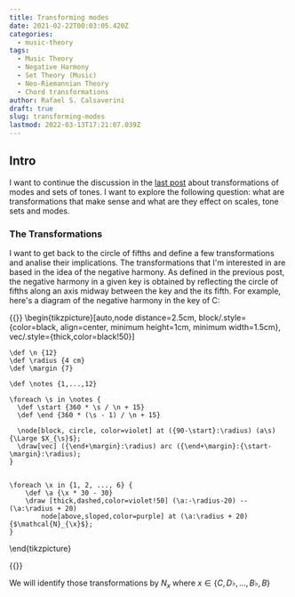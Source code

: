 ```yaml
---
title: Transforming modes
date: 2021-02-22T00:03:05.420Z
categories:
  - music-theory
tags:
  - Music Theory
  - Negative Harmony
  - Set Theory (Music)
  - Neo-Riemannian Theory
  - Chord transformations
author: Rafael S. Calsaverini
draft: true
slug: transforming-modes
lastmod: 2022-03-13T17:21:07.039Z
---
```


## Intro

I want to continue the discussion in the [last post](/blog/negative-harmony-inverts-brightness-modes/) about transformations of modes and sets of tones. I want to explore the following question: what are transformations that make sense and what are they effect on scales, tone sets and modes.

### The Transformations

I want to get back to the circle of fifths and define a few transformations and analise their implications. The transformations that I'm interested in are based in the idea of the negative harmony. As defined in the previous post, the negative harmony in a given key is obtained by reflecting the circle of fifths along an axis midway between the key and the its fifth. For example, here's a diagram of the negative harmony in the key of C:

{{<tikz>}}
\begin{tikzpicture}[auto,node distance=2.5cm, block/.style={color=black, align=center, minimum height=1cm, minimum width=1.5cm}, vec/.style={thick,color=black!50}]

    \def \n {12}
    \def \radius {4 cm}
    \def \margin {7}

    \def \notes {1,...,12}

    \foreach \s in \notes {
      \def \start {360 * \s / \n + 15}
      \def \end {360 * (\s - 1) / \n + 15}

      \node[block, circle, color=violet] at ({90-\start}:\radius) (a\s) {\Large $X_{\s}$};
      \draw[vec] ({\end+\margin}:\radius) arc ({\end+\margin}:{\start-\margin}:\radius);
    }


    \foreach \x in {1, 2, ..., 6} {
        \def \a {\x * 30 - 30}
        \draw [thick,dashed,color=violet!50] (\a:-\radius-20) -- (\a:\radius + 20)
            node[above,sloped,color=purple] at (\a:\radius + 20) {$\mathcal{N}_{\x}$};
    }

\end{tikzpicture}

{{</tikz>}}

We will identify those transformations by $N_{x}$ where $x \in \{C, D\flat, \ldots, B\flat, B\}$

[12tone]: https://www.youtube.com/watch?v=SF8CdxcdJgw
[brltheory]: https://www.brltheory.com/resources/negative-harmony-chord-chart/
[negative-harmony-covers]: https://www.youtube.com/channel/UCurOAVtqb7kM1siNlDynzFw
[brightness]: https://www.youtube.com/watch?v=9rEqrPwVITY
